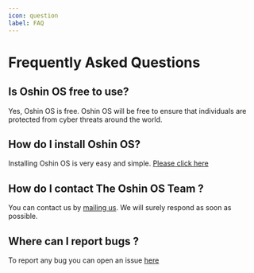 ```yaml
---
icon: question
label: FAQ
---
```


# Frequently Asked Questions

## Is Oshin OS free to use?

Yes, Oshin OS is free. Oshin OS will be free to ensure that individuals are protected from cyber threats around the world.

## How do I install Oshin OS?

Installing Oshin OS is very easy and simple. [Please click here](guides/installing-oshin.md)

## How do I contact The Oshin OS Team ?

You can contact us by [mailing us](mailto:oshinosreports@gmail.com). We will surely respond as soon as possible.

## Where can I report bugs ?

To report any bug you can open an issue [here](https://github.com/Oshin-OS-Official/oshin-iso/issues)
